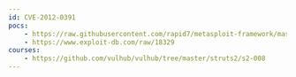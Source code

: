 ```yaml
---
id: CVE-2012-0391
pocs:
    - https://raw.githubusercontent.com/rapid7/metasploit-framework/master/modules/exploits/multi/http/struts_code_exec_exception_delegator.rb
    - https://www.exploit-db.com/raw/18329
courses:
    - https://github.com/vulhub/vulhub/tree/master/struts2/s2-008
---
```

